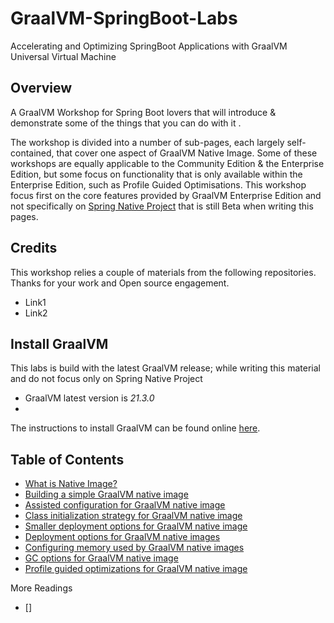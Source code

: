 # GraalVM-SpringBoot-Labs
Accelerating and Optimizing SpringBoot Applications with GraalVM Universal Virtual Machine
## Overview
A GraalVM Workshop for Spring Boot lovers that will introduce & demonstrate some of the things that you can do with it .

The workshop is divided into a number of sub-pages, each largely self-contained, that cover one aspect of GraalVM Native Image. Some of these workshops are equally applicable to the Community Edition & the Enterprise Edition, but some focus on functionality that is only available within the Enterprise Edition, such as Profile Guided Optimisations.
This workshop focus first on the core features provided by GraalVM Enterprise Edition and not specifically on [Spring Native Project](https://github.com/spring-projects-experimental/spring-native) that is still Beta when writing this pages.


## Credits
This workshop relies a couple of materials from the following repositories. Thanks for your work and Open source engagement.
* Link1
* Link2


## Install GraalVM
This labs is build with the latest GraalVM release; while writing this material and do not focus only on Spring Native Project
* GraalVM latest version is *21.3.0* 
* 
The instructions to install GraalVM can be found online [here](https://docs.oracle.com/en/graalvm/enterprise/21/docs/getting-started/#install-graalvm-enterprise).


## Table of Contents

* [What is Native Image?](./0/)
* [Building a simple GraalVM native image](./1/)
* [Assisted configuration for GraalVM native image](./2/)
* [Class initialization strategy for GraalVM native image](./3/)
* [Smaller deployment options for GraalVM native image](./4/)
* [Deployment options for GraalVM native images](./5/)
* [Configuring memory used by GraalVM native images](./6/)
* [GC options for GraalVM native image](./7/)
* [Profile guided optimizations for GraalVM native image](./8/)

More Readings
* []
